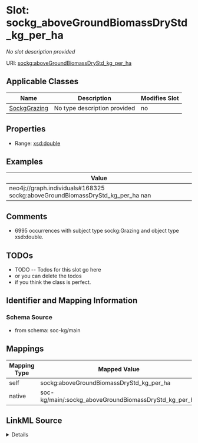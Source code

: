

# Slot: sockg_aboveGroundBiomassDryStd_kg_per_ha


_No slot description provided_





URI: [sockg:aboveGroundBiomassDryStd_kg_per_ha](http://www.semanticweb.org/sockg/ontologies/2024/0/soil-carbon-ontology/aboveGroundBiomassDryStd_kg_per_ha)



<!-- no inheritance hierarchy -->





## Applicable Classes

| Name | Description | Modifies Slot |
| --- | --- | --- |
| [SockgGrazing](../classes/SockgGrazing.md) | No type description provided |  no  |







## Properties

* Range: [xsd:double](http://www.w3.org/2001/XMLSchema#double)






## Examples

| Value |
| --- |
| neo4j://graph.individuals#168325 sockg:aboveGroundBiomassDryStd_kg_per_ha nan |

## Comments

* 6995 occurrences with subject type sockg:Grazing and object type xsd:double.

## TODOs

* TODO -- Todos for this slot go here
* or you can delete the todos
* if you think the class is perfect.

## Identifier and Mapping Information







### Schema Source


* from schema: soc-kg/main




## Mappings

| Mapping Type | Mapped Value |
| ---  | ---  |
| self | sockg:aboveGroundBiomassDryStd_kg_per_ha |
| native | soc-kg/main/:sockg_aboveGroundBiomassDryStd_kg_per_ha |




## LinkML Source

<details>
```yaml
name: sockg_aboveGroundBiomassDryStd_kg_per_ha
description: No slot description provided
todos:
- TODO -- Todos for this slot go here
- or you can delete the todos
- if you think the class is perfect.
comments:
- 6995 occurrences with subject type sockg:Grazing and object type xsd:double.
examples:
- value: neo4j://graph.individuals#168325 sockg:aboveGroundBiomassDryStd_kg_per_ha
    nan
from_schema: soc-kg/main
rank: 1000
slot_uri: sockg:aboveGroundBiomassDryStd_kg_per_ha
alias: sockg_aboveGroundBiomassDryStd_kg_per_ha
domain_of:
- sockg_Grazing
range: double

```
</details>